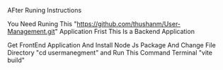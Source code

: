AFter Runing Instructions 

You Need Runing This "https://github.com/thushanm/User-Management.git" Application Frist  This Is a Backend Application 
 
 Get FrontEnd Application And Install Node Js Package And Change File Directory "cd usermanegment" and Run This Command Terminal "vite build"

